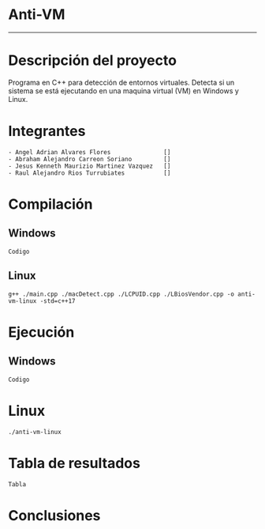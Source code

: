 # Anti-VM
---
# Descripción del proyecto
Programa en C++ para detección de entornos virtuales. Detecta si un sistema se está ejecutando en una maquina virtual (VM) en Windows y Linux.

# Integrantes
    - Angel Adrian Alvares Flores               []
    - Abraham Alejandro Carreon Soriano         []
    - Jesus Kenneth Maurizio Martinez Vazquez   []
    - Raul Alejandro Rios Turrubiates           []

# Compilación
## Windows
```
Codigo
```
## Linux
```
g++ ./main.cpp ./macDetect.cpp ./LCPUID.cpp ./LBiosVendor.cpp -o anti-vm-linux -std=c++17
```

# Ejecución
## Windows
```
Codigo
```
# Linux
```
./anti-vm-linux
```

# Tabla de resultados
```
Tabla
```

# Conclusiones